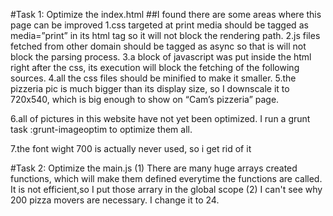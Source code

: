 #Task 1: Optimize the index.html
##I found there are some areas where this page can be improved
1.css targeted at print media should be tagged as media=”print” in its html tag so it will not block the rendering path.
2.js files fetched from other domain should be tagged as async so that is will not block the parsing process.
3.a block of javascript was put inside the html right after the css, its execution will block the fetching of the following sources.
4.all the css files should be minified to make it smaller.
5.the pizzeria pic is much bigger than its display size, so I downscale it to 720x540, which is big enough to show on “Cam’s pizzeria” page.

6.all of pictures in this website have not yet been optimized. I run a grunt task :grunt-imageoptim to optimize them all.

7.the font wight 700 is actually never used, so i get rid of it

#Task 2: Optimize the main.js
(1) There are many huge arrays created functions, which will make them defined everytime the functions are called. It is not efficient,so I put those arrary in the global scope
(2) I can't see why 200 pizza movers are necessary. I change it to 24.
